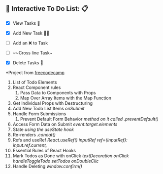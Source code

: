 
## 📜 Interactive To Do List: 📋
  - [x] View Tasks 📑
  - [x] Add New Task ✍🏻
  - [ ] Add an ❌ to Task 
  - [ ] ~~Cross line Task~ 
  - [x] Delete Tasks  🎯
 
 
 
 
 


*Project from [freecodecamp](https://www.freecodecamp.org/news/react-tutorial-build-a-project/)




1. List of Todo Elements
1. React Component rules
   1. Pass Data to Components with Props
   1. Map Over Array Items with the Map Function
1. Get Individual Props with Destructuring
1. Add New Todo List Items _onSubmit_ 
2. Handle Form Submissions
    1.  Prevent Default Form Behavior _method on it called .preventDefault()_
1. Access Form Data on Submit _event.target.elements_
2.  State _using the useState hook_
1. Re-renders _.concat()_
2. Refs and useRef _React.useRef()_ _inputRef_ _ref={inputRef}:_ _input.ref.current,_
3. Essential Rules of React Hooks 
4. Mark Todos as Done with onClick _textDecoration_ _onClick_ _handleToggleTodo_ _setTodos_ _onDoubleClic_
5. Handle Deleting _window.confirm()_
</p>
